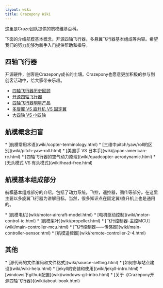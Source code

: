 ```yaml
---
layout: wiki
title: Crazepony Wiki
---
```


<div class="jumbotron">
    <p class="lead">这里是Craze团队提供的航模维基百科。</p>
    <p class="lead">下面的介绍航模基本概念，开源四轴飞行器，多悬翼飞行器基本组成等内容。希望我们的努力能够为新手入门提供帮助和指导。 </p>
</div>

<h2 id="quadcopter">四轴飞行器</h2>
<p>开源硬件，创客是Crazepony成长的土壤。Crazepony也愿意更加积极的参与到创客活动中，给大家带来乐趣。</p>

* [四轴飞行器历史回顾](wiki/quadcopter-history.html)
* [开源四轴飞行器](wiki/opensource-quadcopter.html)
* [四轴飞行器明星产品](wiki/quadcopter-star.html)
* [多旋翼 VS 直升机 VS 固定翼](wiki/heli-quad-fix-copter.html)
* [大四轴 VS 小四轴](wiki/large-small-quadcopter.html)

<h2 id="copter-term">航模概念扫盲</h2>
* [航模常用术语](wiki/copter-terminology.html)
* [三维中pitch/yaw/roll的区别](wiki/pitch-yaw-roll.html)
* [美国手 VS 日本手](wiki/japan-american-rc.html)
* [四轴飞行器的空气动力原理](wiki/quadcopter-aerodynamic.html)
* [无头模式 VS 有头模式](wiki/head-free.html)

<h2 id="copter">航模基本组成部分</h2>
<p>航模基本组成部分的介绍，包括了动力系统，飞控，遥控器，图传等部分。在这里主要以多旋翼飞行器为讲解目标。当然，很多知识点在固定翼/直升机上也是通用的。</p>
* [航模电机](wiki/motor-aircraft-model.html)
* [电机驱动控制](wiki/motor-control-ic.html)
* [航模桨叶](wiki/propeller.html)
* [飞行控制器-主控MCU](wiki/main-controller-mcu.html)
* [飞行控制器——传感器](wiki/main-controller-sensor.html)
* [航模遥控器](wiki/remote-controller-2-4.html)


<h2 id="other">其他</h2>
* [源代码的文件编码和文件格式](wiki/source-setting.html)
* [如何参与站点建设](wiki/wiki-help.html)
* [jekyll的安装和使用](wiki/jekyll-intro.html)
* [windows下github配置](wiki/windows-git-intro.html)
* [关于《Crazepony开源四轴飞行器》](wiki/about-book.html)
